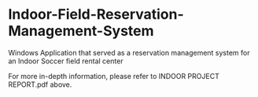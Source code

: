 # Indoor-Field-Reservation-Management-System
Windows Application that served as a reservation management system for an Indoor Soccer field rental center

For more in-depth information, please refer to INDOOR PROJECT REPORT.pdf above.
